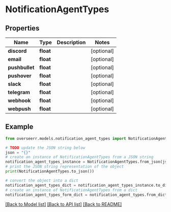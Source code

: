 # NotificationAgentTypes


## Properties

Name | Type | Description | Notes
------------ | ------------- | ------------- | -------------
**discord** | **float** |  | [optional] 
**email** | **float** |  | [optional] 
**pushbullet** | **float** |  | [optional] 
**pushover** | **float** |  | [optional] 
**slack** | **float** |  | [optional] 
**telegram** | **float** |  | [optional] 
**webhook** | **float** |  | [optional] 
**webpush** | **float** |  | [optional] 

## Example

```python
from overseerr.models.notification_agent_types import NotificationAgentTypes

# TODO update the JSON string below
json = "{}"
# create an instance of NotificationAgentTypes from a JSON string
notification_agent_types_instance = NotificationAgentTypes.from_json(json)
# print the JSON string representation of the object
print(NotificationAgentTypes.to_json())

# convert the object into a dict
notification_agent_types_dict = notification_agent_types_instance.to_dict()
# create an instance of NotificationAgentTypes from a dict
notification_agent_types_form_dict = notification_agent_types.from_dict(notification_agent_types_dict)
```
[[Back to Model list]](../README.md#documentation-for-models) [[Back to API list]](../README.md#documentation-for-api-endpoints) [[Back to README]](../README.md)


